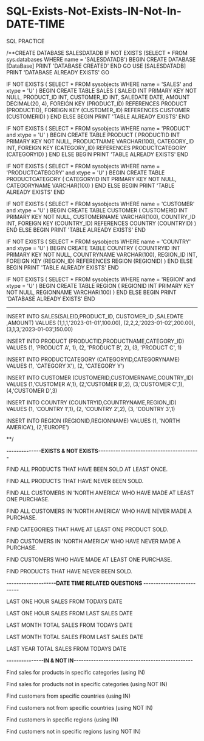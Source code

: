 # SQL-Exists-Not-Exists-IN-Not-In-DATE-TIME

SQL PRACTICE 

/**CREATE DATABASE SALESDATADB
IF NOT EXISTS (SELECT * FROM sys.databases WHERE name = 'SALESDATADB')
BEGIN
    CREATE DATABASE [DataBase]
    PRINT 'DATABASE CREATED'
END
GO
USE [SALESDATADB]
PRINT 'DATABASE ALREADY EXISTS'
GO

IF NOT EXISTS
(
    SELECT *
    FROM sysobjects
    WHERE name = 'SALES'
          and xtype = 'U'
)
BEGIN
    CREATE TABLE SALES
    (
        SALEID INT PRIMARY KEY NOT NULL,
        PRODUCT_ID INT,
        CUSTOMER_ID INT,
        SALEDATE DATE,
        AMOUNT DECIMAL(20, 4),
        FOREIGN KEY (PRODUCT_ID) REFERENCES PRODUCT (PRODUCTID),
        FOREIGN KEY (CUSTOMER_ID) REFERENCES CUSTOMER (CUSTOMERID)
    )
END
ELSE
BEGIN
    PRINT 'TABLE ALREADY EXISTS'
END

IF NOT EXISTS
(
    SELECT *
    FROM sysobjects
    WHERE name = 'PRODUCT'
          and xtype = 'U'
)
BEGIN
    CREATE TABLE PRODUCT
    (
        PRODUCTID INT PRIMARY KEY NOT NULL,
        PRODUCTNAME VARCHAR(100),
        CATEGORY_ID INT,
        FOREIGN KEY (CATEGORY_ID) REFERENCES PRODUCTCATEGORY (CATEGORYID)
    )
END
ELSE
BEGIN
    PRINT 'TABLE ALREADY EXISTS'
END

IF NOT EXISTS
(
    SELECT *
    FROM sysobjects
    WHERE name = 'PRODUCTCATEGORY'
          and xtype = 'U'
)
BEGIN
    CREATE TABLE PRODUCTCATEGORY
    (
        CATEGORYID INT PRIMARY KEY NOT NULL,
        CATEGORYNAME VARCHAR(100)
    )
END
ELSE
BEGIN
    PRINT 'TABLE ALREADY EXISTS'
END


IF NOT EXISTS
(
    SELECT *
    FROM sysobjects
    WHERE name = 'CUSTOMER'
          and xtype = 'U'
)
BEGIN
    CREATE TABLE CUSTOMER
    (
        CUSTOMERID INT PRIMARY KEY NOT NULL,
        CUSTOMERNAME VARCHAR(100),
        COUNTRY_ID INT,
        FOREIGN KEY (COUNTRY_ID) REFERENCES COUNTRY (COUNTRYID)
    )
END
ELSE
BEGIN
    PRINT 'TABLE ALREADY EXISTS'
END

IF NOT EXISTS
(
    SELECT *
    FROM sysobjects
    WHERE name = 'COUNTRY'
          and xtype = 'U'
)
BEGIN
    CREATE TABLE COUNTRY
    (
        COUNTRYID INT PRIMARY KEY NOT NULL,
        COUNTRYNAME VARCHAR(100),
        REGION_ID INT,
        FOREIGN KEY (REGION_ID) REFERENCES REGION (REGIONID)
    )
END
ELSE
BEGIN
    PRINT 'TABLE ALREADY EXISTS'
END

IF NOT EXISTS
(
    SELECT *
    FROM sysobjects
    WHERE name = 'REGION'
          and xtype = 'U'
)
BEGIN
    CREATE TABLE REGION
    (
        REGIONID INT PRIMARY KEY NOT NULL,
        REGIONNAME VARCHAR(100)
    )
END
ELSE
BEGIN
    PRINT 'DATABASE ALREADY EXISTS'
END

-----------------------------------------------------------------------------------------------------

INSERT INTO SALES(SALEID,PRODUCT_ID,	CUSTOMER_ID	,SALEDATE	,AMOUNT) VALUES
(1,1,1,'2023-01-01',100.00),
(2,2,2,'2023-01-02',200.00),
(3,1,3,'2023-01-03',150.00)

INSERT INTO PRODUCT (PRODUCTID,PRODUCTNAME,CATEGORY_ID) VALUES
(1,			'PRODUCT A', 1),
(2,			'PRODUCT B', 2),
(3,			'PRODUCT C', 1)

INSERT INTO PRODUCTCATEGORY (CATEGORYID,CATEGORYNAME) VALUES
(1, 'CATEGORY X'),
(2,	'CATEGORY Y')


INSERT INTO CUSTOMER (CUSTOMERID,CUSTOMERNAME,COUNTRY_ID) VALUES
(1,'CUSTOMER A',1),
(2,'CUSTOMER B',2),
(3,'CUSTOMER C',1),
(4,'CUSTOMER D',3)

INSERT INTO COUNTRY (COUNTRYID,COUNTRYNAME,REGION_ID) VALUES
(1,	'COUNTRY 1',1),
(2,	'COUNTRY 2',2),
(3,	'COUNTRY 3',1)

INSERT INTO REGION (REGIONID,REGIONNAME) VALUES
(1,	'NORTH AMERICA'),
(2,'EUROPE')

**/



**--------------EXISTS & NOT EXISTS-----------------------------------------**

FIND ALL PRODUCTS THAT HAVE BEEN SOLD AT LEAST ONCE.

FIND ALL PRODUCTS THAT HAVE NEVER BEEN SOLD.

FIND ALL CUSTOMERS IN 'NORTH AMERICA' WHO HAVE MADE AT LEAST ONE PURCHASE.

FIND ALL CUSTOMERS IN 'NORTH AMERICA' WHO HAVE NEVER MADE A PURCHASE.

FIND CATEGORIES THAT HAVE AT LEAST ONE PRODUCT SOLD.

FIND CUSTOMERS IN 'NORTH AMERICA' WHO HAVE NEVER MADE A PURCHASE.

FIND CUSTOMERS WHO HAVE MADE AT LEAST ONE PURCHASE.

FIND PRODUCTS THAT HAVE NEVER BEEN SOLD.

**--------------------DATE TIME RELATED QUESTIONS --------------------------**

LAST ONE HOUR SALES FROM TODAYS DATE

LAST ONE HOUR SALES FROM LAST SALES DATE

LAST MONTH TOTAL SALES FROM TODAYS DATE

LAST MONTH TOTAL SALES FROM LAST SALES DATE

LAST YEAR TOTAL SALES FROM TODAYS DATE

**---------------IN & NOT IN------------------------------------------------**
 
Find sales for products in specific categories (using IN)

Find sales for products not in specific categories (using NOT IN)

Find customers from specific countries (using IN)

Find customers not from specific countries (using NOT IN)

Find customers in specific regions (using IN)

Find customers not in specific regions (using NOT IN)
